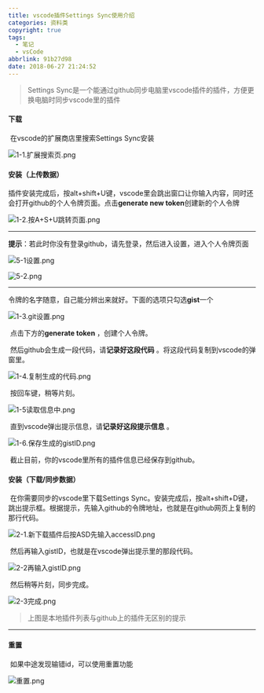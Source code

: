 ```yaml
---
title: vscode插件Settings Sync使用介绍
categories: 资料类
copyright: true
tags:
  - 笔记
  - vsCode
abbrlink: 91b27d98
date: 2018-06-27 21:24:52
---
```


> Settings Sync是一个能通过github同步电脑里vscode插件的插件，方便更换电脑时同步vscode里的插件

<!--more-->

#### 下载

​	在vscode的扩展商店里搜索Settings Sync安装

![1-1.扩展搜索页.png](https://i.loli.net/2019/03/11/5c8663b38cd8c.png)

#### 安装（上传数据）

​	插件安装完成后，按alt+shift+U键，vscode里会跳出窗口让你输入内容，同时还会打开github的个人令牌页面。点击**generate new token**创建新的个人令牌

![1-2.按A+S+U跳转页面.png](https://i.loli.net/2019/03/11/5c8663b379044.png)

------

​	**提示**：若此时你没有登录github，请先登录，然后进入设置，进入个人令牌页面

![5-1设置.png](https://i.loli.net/2019/03/11/5c86647ce6452.png)

![5-2.png](https://i.loli.net/2019/03/11/5c86647971fa1.png)

---

​	令牌的名字随意，自己能分辨出来就好。下面的选项只勾选**gist**一个

![1-3.git设置.png](https://i.loli.net/2019/03/11/5c8663b36a22e.png)

​	点击下方的**generate token** ，创建个人令牌。

​	然后github会生成一段代码，请**记录好这段代码** 。将这段代码复制到vscode的弹窗里。

![1-4.复制生成的代码.png](https://i.loli.net/2019/03/11/5c8663b38ed78.png)

​	按回车键，稍等片刻。

![1-5读取信息中.png](https://i.loli.net/2019/03/11/5c8663b39bfeb.png)

​	直到vscode弹出提示信息，请**记录好这段提示信息** 。

![1-6.保存生成的gistID.png](https://i.loli.net/2019/03/11/5c8663b3ad9b8.png)

​	截止目前，你的vscode里所有的插件信息已经保存到github。

#### 安装（下载/同步数据）

​	在你需要同步的vscode里下载Settings Sync。安装完成后，按alt+shift+D键，跳出提示框。根据提示，先输入github的令牌地址，也就是在github网页上复制的那行代码。

![2-1.新下载插件后按ASD先输入accessID.png](https://i.loli.net/2019/03/11/5c86647bca574.png)

​	然后再输入gistID，也就是在vscode弹出提示里的那段代码。

![2-2再输入gistID.png](https://i.loli.net/2019/03/11/5c866476a1839.png)

​	然后稍等片刻，同步完成。

![2-3完成.png](https://i.loli.net/2019/03/11/5c866476338eb.png)

> 上图是本地插件列表与github上的插件无区别的提示

---

#### 重置

​	如果中途发现输错id，可以使用重置功能

![重置.png](https://i.loli.net/2019/03/11/5c866475e5023.png)